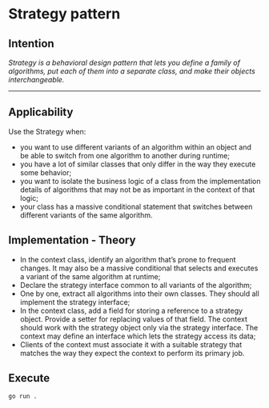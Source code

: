 # Strategy pattern

## Intention

*Strategy is a behavioral design pattern that lets you define a family of algorithms, put each of them into a separate class, and make their objects interchangeable.*

---

## Applicability

Use the Strategy when:
* you want to use different variants of an algorithm within an object and be able to switch from one algorithm to another during runtime;
* you have a lot of similar classes that only differ in the way they execute some behavior;
* you want to isolate the business logic of a class from the implementation details of algorithms that may not be as important in the context of that logic;
* your class has a massive conditional statement that switches between different variants of the same algorithm.

## Implementation - Theory

- In the context class, identify an algorithm that’s prone to frequent changes. It may also be a massive conditional that selects and executes a variant of the same algorithm at runtime;
- Declare the strategy interface common to all variants of the algorithm;
- One by one, extract all algorithms into their own classes. They should all implement the strategy interface;
- In the context class, add a field for storing a reference to a strategy object. Provide a setter for replacing values of that field. The context should work with the strategy object only via the strategy interface. The context may define an interface which lets the strategy access its data;
- Clients of the context must associate it with a suitable strategy that matches the way they expect the context to perform its primary job.

## Execute

`go run .`